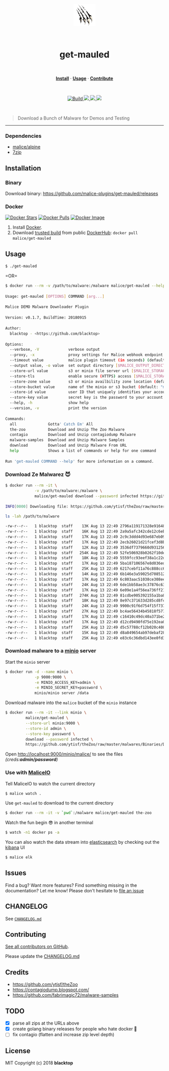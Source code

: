 <p align="center">
    <a href="#"><img src="./docs/maul-logo.png" height="70" /></a>
</p><br/>

<h1 align="center">
    get-mauled
</h1>
<br/>

<p align="center">
    <a href="#installation"><strong>Install</strong></a> ·
    <a href="#usage"><strong>Usage</strong></a> ·
    <a href="#contributing"><strong>Contribute</strong></a>
</p>
<br/>

<p align="center">
    <a href="https://circleci.com/gh/malice-plugins/get-mauled">
        <img src="https://circleci.com/gh/malice-plugins/get-mauled.png?style=shield" alt="Build">
    </a>
    <a href="https://github.com/https://github.com/malice-plugins/get-mauled/releases/releases">
        <img src="https://img.shields.io/github/downloads/malice-plugins/get-mauled/total.svg">
    </a>
    <a href="https://github.com/https://github.com/malice-plugins/get-mauled/releases/releases">
        <img src="https://img.shields.io/github/release/malice-plugins/get-mauled.svg">
    </a>
    <a href="http://doge.mit-license.org">
        <img src="http://img.shields.io/:license-mit-blue.svg">
    </a>
</p>
<br/>

> Download a Bunch of Malware for Demos and Testing

---

### Dependencies

- [malice/alpine](https://hub.docker.com/r/malice/alpine/)
- [7zip](https://www.7-zip.org/download.html)

## Installation

### Binary

Download binary: https://github.com/malice-plugins/get-mauled/releases

### Docker

[![Docker Stars](https://img.shields.io/docker/stars/malice/get-mauled.svg)](https://hub.docker.com/r/malice/get-mauled/) [![Docker Pulls](https://img.shields.io/docker/pulls/malice/get-mauled.svg)](https://hub.docker.com/r/malice/get-mauled/) [![Docker Image](https://img.shields.io/badge/docker%20image-31.8MB-blue.svg)](https://hub.docker.com/r/malice/get-mauled/)

1. Install [Docker](https://www.docker.io/).
2. Download [trusted build](https://hub.docker.com/r/malice/get-mauled/) from public [DockerHub](https://hub.docker.com): `docker pull malice/get-mauled`

## Usage

```bash
$ ./get-mauled
```

=OR=

```bash
$ docker run --rm -v /path/to/malware:/malware malice/get-mauled --help

Usage: get-mauled [OPTIONS] COMMAND [arg...]

Malice DEMO Malware Downloader Plugin

Version: v0.1.7, BuildTime: 20180915

Author:
  blacktop - <https://github.com/blacktop>

Options:
  --verbose, -V             verbose output
  --proxy, -x               proxy settings for Malice webhook endpoint [$MALICE_PROXY]
  --timeout value           malice plugin timeout (in seconds) (default: 300) [$MALICE_TIMEOUT]
  --output value, -o value  set output directory [$MALICE_OUTPUT_DIRECTORY]
  --store-url value         s3 or minio file server url [$MALICE_STORAGE_URL]
  --store-tls               enable secure (HTTPS) access [$MALICE_STORAGE_TLS]
  --store-zone value        s3 or minio availbility zone location (default: "us-east-1") [$MALICE_STORAGE_ZONE]
  --store-bucket value      name of the minio or s3 bucket (default: "malice") [$MALICE_STORAGE_BUCKET]
  --store-id value          user ID that uniquely identifies your account [$MALICE_STORAGE_ID]
  --store-key value         secret key is the password to your account [$MALICE_STORAGE_KEY]
  --help, -h                show help
  --version, -v             print the version

Commands:
  all              Gotta' Catch Em' All
  the-zoo          Download and Unzip The Zoo Malware
  contagio         Download and Unzip contagiodump Malware
  malware-samples  Download and Unzip Malware Samples
  download         Download and Unzip Malware From URL
  help             Shows a list of commands or help for one command

Run 'get-mauled COMMAND --help' for more information on a command.
```

### Download Ze Malwarez :smiling_imp:

```bash
$ docker run --rm -it \
             -v /path/to/malware:/malware \
             malice/get-mauled download --password infected https://github.com/ytisf/theZoo/raw/master/malwares/Binaries/Duqu2/Duqu2.zip

INFO[0000] Downloading file: https://github.com/ytisf/theZoo/raw/master/malwares/Binaries/Duqu2/Duqu2.zip
```

```bash
ls -lah /path/to/malware
```

```bash
-rw-r--r--   1 blacktop  staff    13K Aug 13 22:49 2796a119171328e91648a73d95eb297edc220e8768f4bbba5fb7237122a988fc
-rw-r--r--   1 blacktop  staff    16K Aug 13 22:49 2a9a5afc342cde12c6eb9a91ad29f7afdfd8f0fb17b983dcfddceccfbc17af69
-rw-r--r--   1 blacktop  staff    17K Aug 13 22:49 2c9c3ddd4d93e687eb095444cef7668b21636b364bff55de953bdd1df40071da
-rw-r--r--   1 blacktop  staff    17K Aug 13 22:49 2ecb26021d21fcef3d8bba63de0c888499110a2b78e4caa6fa07a2b27d87f71b
-rw-r--r--   1 blacktop  staff    12K Aug 13 22:49 3536df7379660d931256b3cf49be810c0d931c3957c464d75e4cba78ba3b92e3
-rw-r--r--   1 blacktop  staff   254K Aug 13 22:49 52fe506928b0262f10de31e783af8540b6a0b232b15749d647847488acd0e17a
-rw-r--r--   1 blacktop  staff    18K Aug 13 22:49 5559fcc93eef38a1c22db66a3e0f9e9f026c99e741cc8b1a4980d166f2696188
-rw-r--r--   1 blacktop  staff    17K Aug 13 22:49 5ba187106567e8d036edd5ddb6763f89774c158d2a571e15d76572d8604c22a0
-rw-r--r--   1 blacktop  staff    25K Aug 13 22:49 6217cebf11a76c888cc6ae94f54597a877462ed70da49a88589a9197173cc072
-rw-r--r--   1 blacktop  staff    14K Aug 13 22:49 6b146e3a59025d7085127b552494e8aaf76450a19c249bfed0b4c09f328e564f
-rw-r--r--   1 blacktop  staff    17K Aug 13 22:49 6c803aac51038ce308ee085f2cd82a055aaa9ba24d08a19efb2c0fcfde936c34
-rw-r--r--   1 blacktop  staff    24K Aug 13 22:49 6de1bb58ae3c37876c6372208366f5548fcc647ffd19ad1d31cebd9069b8a559
-rw-r--r--   1 blacktop  staff    17K Aug 13 22:49 6e09e1a4f56ea736ff21ad5e188845615b57e1a5168f4bdaebe7ddc634912de9
-rw-r--r--   1 blacktop  staff   274K Aug 13 22:49 81cdbe905392155a1ba8b687a02e65d611b60aac938e470a76ef518e8cffd74d
-rw-r--r--   1 blacktop  staff    18K Aug 13 22:49 8e97c371633d285cd8fc842f4582705052a9409149ee67d97de545030787a192
-rw-r--r--   1 blacktop  staff    24K Aug 13 22:49 9900c91f6d754f15f73729ce5a4333a718463e24aa7e6192c7527ec5c80dac42
-rw-r--r--   1 blacktop  staff    27K Aug 13 22:49 bc4ae56434b45818f57724f4cd19354a13e5964fd097d1933a30e2e31c9bdfa5.bin
-rw-r--r--   1 blacktop  staff    17K Aug 13 22:49 c16410c49dc40a371be22773f420b7dd3cfd4d8205cf39909ad9a6f26f55718e
-rw-r--r--   1 blacktop  staff    17K Aug 13 22:49 d12cd9490fd75e192ea053a05e869ed2f3f9748bf1563e6e496e7153fb4e6c98
-rw-r--r--   1 blacktop  staff    25K Aug 13 22:49 d5c57788cf12b020c4083eb228911260b744a2a67c88662c9bab8faebca98fa2
-rw-r--r--   1 blacktop  staff    15K Aug 13 22:49 d8a849654ab97debaf28ae5b749c3b1ff1812ea49978713853333db48c3972c3
-rw-r--r--   1 blacktop  staff    25K Aug 13 22:49 e83c6c36dbd143ee0fd36aff30fb43529a34129817dc2530f251121527cbf4b4
```

### Download malware to a [minio](https://minio.io/) server

Start the `minio` server

```bash
$ docker run -d --name minio \
             -p 9000:9000 \
             -e MINIO_ACCESS_KEY=admin \
             -e MINIO_SECRET_KEY=password \
             minio/minio server /data
```

Download malware into the `malice` bucket of the `minio` instance

```bash
$ docker run --rm -it --link minio \
         malice/get-mauled \
         --store-url minio:9000 \
         --store-id admin \
         --store-key password \
         download --password infected \
         https://github.com/ytisf/theZoo/raw/master/malwares/Binaries/Duqu2/Duqu2.zip
```

Open [http://localhost:9000/minio/malice/](http://localhost:9000/minio/malice/) to see the files _(creds:**admin/password**)_

### Use with [MaliceIO](https://github.com/maliceio/malice)

Tell MaliceIO to watch the current directory

```bash
$ malice watch .
```

Use `get-mauled` to download to the current directory

```bash
$ docker run --rm -it -v `pwd`:/malware malice/get-mauled the-zoo
```

Watch the fun begin :sunglasses: in another terminal

```bash
$ watch -n1 docker ps -a
```

You can also watch the data stream into [elasticsearch](https://github.com/maliceio/elasticsearch) by checking out the [kibana](https://github.com/maliceio/kibana) UI

```bash
$ malice elk
```

## Issues

Find a bug? Want more features? Find something missing in the documentation? Let me know! Please don't hesitate to [file an issue](https://github.com/malice-plugins/get-mauled/issues/new)

## CHANGELOG

See [`CHANGELOG.md`](https://github.com/malice-plugins/get-mauled/blob/master/CHANGELOG.md)

## Contributing

[See all contributors on GitHub](https://github.com/malice-plugins/get-mauled/graphs/contributors).

Please update the [CHANGELOG.md](https://github.com/malice-plugins/get-mauled/blob/master/CHANGELOG)

## Credits

- https://github.com/ytisf/theZoo
- https://contagiodump.blogspot.com/
- https://github.com/fabrimagic72/malware-samples

## TODO

- [x] parse all zips at the URLs above
- [x] create golang binary releases for people who hate docker :whale:
- [ ] fix contagio (flatten and increase zip level depth)

## License

MIT Copyright (c) 2018 **blacktop**
